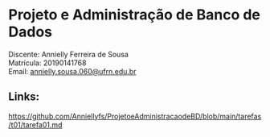 # Projeto e Administração de Banco de Dados

Discente: Annielly Ferreira de Sousa  
Matrícula: 20190141768  
Email: annielly.sousa.060@ufrn.edu.br

## Links:

https://github.com/Anniellyfs/ProjetoeAdministracaodeBD/blob/main/tarefas/t01/tarefa01.md